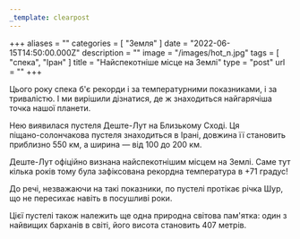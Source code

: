 ```yaml
---
_template: clearpost
---
```



+++
aliases = ""
categories = [ "Земля" ]
date = "2022-06-15T14:50:00.000Z"
description = ""
image = "/images/hot_n.jpg"
tags = [ "спека", "Іран" ]
title = "Найспекотніше місце на Землі"
type = "post"
url = ""
+++


Цього року спека б'є рекорди і за температурними показниками, і за тривалістю. І ми вирішили дізнатися, де ж знаходиться найгарячіша точка нашої планети.  
  
Нею виявилася пустеля Деште-Лут на Близькому Сході. Ця  
піщано-солончакова пустеля знаходиться в Ірані, довжина її становить приблизно 550 км, а ширина — від 100 до 200 км.  
  
Деште-Лут офіційно визнана найспекотнішим місцем на Землі. Саме тут кілька років тому була зафіксована рекордна температура в +71 градус!  
  
До речі, незважаючи на такі показники, по пустелі протікає річка Шур, що не пересихає навіть в посушливі роки.  
  
Цієї пустелі також належить ще одна природна світова пам'ятка: один з найвищих барханів в світі, його висота становить 407 метрів.
